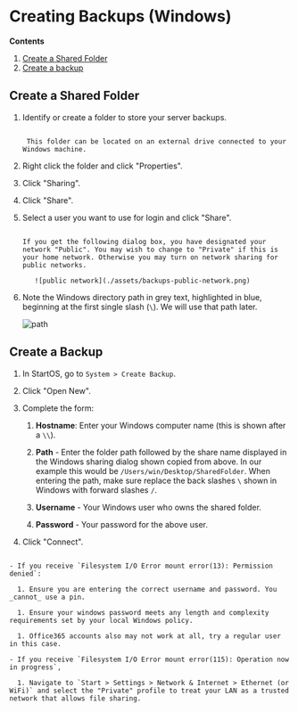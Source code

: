# Creating Backups (Windows)

<!-- @TODO audit -->

**Contents**

1. [Create a Shared Folder](#create-a-shared-folder)
1. [Create a backup](#create-a-backup)

## Create a Shared Folder

1. Identify or create a folder to store your server backups.

   ```admonish tip

    This folder can be located on an external drive connected to your Windows machine.
   ```

1. Right click the folder and click "Properties".

1. Click "Sharing".

1. Click "Share".

1. Select a user you want to use for login and click "Share".

   ```admonish warning

   If you get the following dialog box, you have designated your network "Public". You may wish to change to "Private" if this is your home network. Otherwise you may turn on network sharing for public networks.

      ![public network](./assets/backups-public-network.png)
   ```

1. Note the Windows directory path in grey text, highlighted in blue, beginning at the first single slash (`\`). We will use that path later.

   ![path](./assets/backups-path.png)

## Create a Backup

1.  In StartOS, go to `System > Create Backup`.

1.  Click "Open New".

1.  Complete the form:

    1.  **Hostname**: Enter your Windows computer name (this is shown after a `\\`).

    1.  **Path** - Enter the folder path followed by the share name displayed in the Windows sharing dialog shown copied from above. In our example this would be `/Users/win/Desktop/SharedFolder`. When entering the path, make sure replace the back slashes `\` shown in Windows with forward slashes `/`.

    1.  **Username** - Your Windows user who owns the shared folder.

    1.  **Password** - Your password for the above user.

1.  Click "Connect".

```admonish warning title="Troubleshooting"

- If you receive `Filesystem I/O Error mount error(13): Permission denied`:

  1. Ensure you are entering the correct username and password. You _cannot_ use a pin.

  1. Ensure your windows password meets any length and complexity requirements set by your local Windows policy.

  1. Office365 accounts also may not work at all, try a regular user in this case.

- If you receive `Filesystem I/O Error mount error(115): Operation now in progress`,

  1. Navigate to `Start > Settings > Network & Internet > Ethernet (or WiFi)` and select the "Private" profile to treat your LAN as a trusted network that allows file sharing.
```
